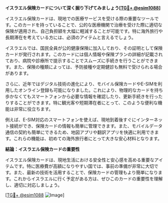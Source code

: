 **イスラエル保険カードについて深く掘り下げてみましょう[[TG💪+ @esim1088](https://t.me/s/esim1088)]**

イスラエル保険カードは、現地での医療サービスを受ける際の重要なツールです。このカードを持っていることで、公的な医療機関で治療を受けた際に適切な保険が適用され、自己負担額を大幅に軽減することが可能です。特に海外旅行や長期滞在を考えている方には、必須のアイテムと言えるでしょう。

イスラエルでは、国民全員が公的健康保険に加入しており、その証明として保険カードが発行されます。このカードには個人情報や保険プランの詳細が記載されており、病院や診療所で提示することでスムーズに手続きを行うことができます。また、保険の種類によっては、予防接種や定期健診も無料で受けられる場合があります。

さらに、近年ではデジタル技術の進化により、モバイル保険カードやE-SIMを利用したオンライン登録も可能になりました。これにより、物理的なカードを持ち歩かなくてもスマートフォンから必要な情報を確認したり、更新手続きを行ったりすることができます。特に観光客や短期滞在者にとって、このような便利な機能は非常に役立ちます。

例えば、E-SIM対応のスマートフォンを使えば、現地到着後すぐにインターネット接続ができ、保険カードの情報も簡単に管理できます。また、モバイルデータ通信の契約も簡単にできるため、地図アプリや翻訳アプリを快適に利用できます。これらの機能は、初めての海外旅行者にとって大きな安心材料となります。

**結論：イスラエル保険カードの重要性**

イスラエル保険カードは、現地生活における安全性と安心感を高める重要なアイテムです。特に医療費が高額になりやすい国では、事前の準備が非常に大切です。また、最新の技術を活用することで、保険カードの管理もより簡単になります。これからイスラエルに行く予定がある方は、ぜひこのカードの重要性を理解し、適切に対応しましょう。

[[TG💪+ @esim1088](https://t.me/s/esim1088) ![Image](https://i.postimg.cc/Y0z9fWf4/image.png)]